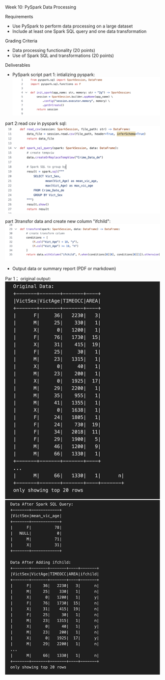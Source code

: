 Week 10: PySpark Data Processing

Requirements
* Use PySpark to perform data processing on a large dataset
* Include at least one Spark SQL query and one data transformation
  
Grading Criteria
* Data processing functionality (20 points)
* Use of Spark SQL and transformations (20 points)
  
Deliverables
* PySpark script
part 1: intializing pyspark:
![int](https://github.com/dumeixiang/mini10-mx/blob/main/Screen%20Shot%202023-11-05%20at%2010.02.16%20PM.png)

part 2:read csv in pyspark sql:
![read](https://github.com/dumeixiang/mini10-mx/blob/main/Screen%20Shot%202023-11-05%20at%2010.02.25%20PM.png)

part 3transfor data and create new column "ifchild":
![transfirm](https://github.com/dumeixiang/mini10-mx/blob/main/Screen%20Shot%202023-11-05%20at%2010.02.30%20PM.png)

* Output data or summary report (PDF or markdown)

Par 1； original output:
![read_csv](https://github.com/dumeixiang/mini10-mx/blob/main/Screen%20Shot%202023-11-05%20at%2010.38.47%20PM.png)
![spark_csv](https://github.com/dumeixiang/mini10-mx/blob/main/Screen%20Shot%202023-11-05%20at%2010.39.28%20PM.png)
